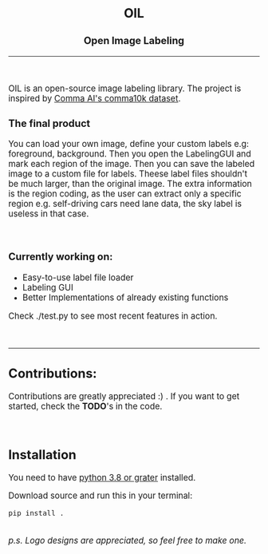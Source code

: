 <center>
<big>

## OIL
### Open Image Labeling
---

</center>
<br/>

OIL is an open-source image labeling library. The project is inspired by [Comma AI's comma10k dataset](https://github.com/commaai/comma10k).

### The final product

You can load your own image, define your custom labels e.g: foreground, background. Then you open the LabelingGUI and mark each region of the image. Then you can save the labeled image to a custom file for labels. Theese label files shouldn't be much larger, than the original image. The extra information is the region coding, as the user can extract only a specific region e.g. self-driving cars need lane data, the sky label is useless in that case.

<br/>
<b>

### Currently working on:

</b>

* Easy-to-use label file loader
* Labeling GUI
* Better Implementations of already existing functions

Check ./test.py to see most recent features in action.

<br/>

---

## Contributions:
Contributions are greatly appreciated :) . If you want to get started, check the <b>TODO</b>'s in the code.

<br/>

## Installation

You need to have [python 3.8 or grater](https://www.python.org/downloads/) installed.

Download source and run this in your terminal:
```
pip install .
```
<br/>

<i>
p.s. Logo designs are appreciated, so feel free to make one.
</i>